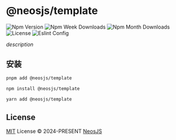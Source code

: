 # @neosjs/template

![Npm Version][npm-version-image] ![Npm Week Downloads][npm-downloads-image-week] ![Npm Month Downloads][npm-downloads-image-month] ![License][license-image] ![Eslint Config][eslint-config]

_description_

## 安装

```bash
pnpm add @neosjs/template

npm install @neosjs/template

yarn add @neosjs/template
```

## License

[MIT](./LICENSE) License © 2024-PRESENT [NeosJS](https://docs.neosjs.com)

<!-- Badges -->

[npm-version-image]: https://img.shields.io/npm/v/@neosjs/template?style=flat&colorA=080f12&colorB=1fa669
[npm-downloads-image-month]: https://img.shields.io/npm/dm/@neosjs/template?style=flat&colorA=080f12&colorB=1fa669
[npm-downloads-image-week]: https://img.shields.io/npm/dw/@neosjs/template?style=flatt&colorA=080f12&colorB=1fa669
[license-image]: https://img.shields.io/npm/l/@neosjs/template?style=flat&colorA=080f12&colorB=1fa669
[eslint-config]: https://img.shields.io/badge/NeosJS-template-1fa669?style=flat&colorA=080f12&colorB=1fa669
